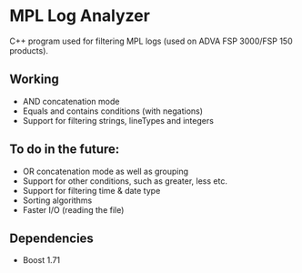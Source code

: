 # MPL Log Analyzer
C++ program used for filtering MPL logs (used on ADVA FSP 3000/FSP 150 products).
## Working
- AND concatenation mode
- Equals and contains conditions (with negations)
- Support for filtering strings, lineTypes and integers
## To do in the future:
- OR concatenation mode as well as grouping
- Support for other conditions, such as greater, less etc.
- Support for filtering time & date type
- Sorting algorithms
- Faster I/O (reading the file)
## Dependencies
- Boost 1.71
